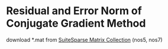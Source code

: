# Residual and Error Norm of Conjugate Gradient Method

download *.mat from [SuiteSparse Matrix Collection](https://sparse.tamu.edu/)
(nos5, nos7)
